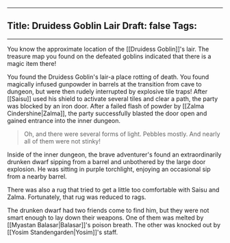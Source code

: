 
---
Title: Druidess Goblin Lair
Draft: false
Tags:
  - 
---

You know the approximate location of the [[Druidess Goblin]]'s lair. The treasure map you found on the defeated goblins indicated that there is a magic item there!

You found the Druidess Goblin's lair-a place rotting of death. You found magically infused gunpowder in barrels at the transition from cave to dungeon, but were then rudely interrupted by explosive tile traps! After [[Saisu]] used his shield to activate several tiles and clear a path, the party was blocked by an iron door. After a failed flash of powder by [[Zalma Cindershine|Zalma]], the party successfully blasted the door open and gained entrance into the inner dungeon. 

> Oh, and there were several forms of light. Pebbles mostly. And nearly all of them were not stinky!

Inside of the inner dungeon, the brave adventurer's found an extraordinarily drunken dwarf sipping from a barrel and unbothered by the large door explosion. He was sitting in purple torchlight, enjoying an occasional sip from a nearby barrel. 

There was also a rug that tried to get a little too comfortable with Saisu and Zalma. Fortunately, that rug was reduced to rags. 

The drunken dwarf had two friends come to find him, but they were not smart enough to lay down their weapons. One of them was melted by [[Myastan Balasar|Balasar]]'s poison breath. The other was knocked out by [[Yosim Standengarden|Yosim]]'s staff.  

